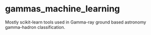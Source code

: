 # gammas_machine_learning
Mostly scikit-learn tools used in Gamma-ray ground based astronomy gamma-hadron classification.
